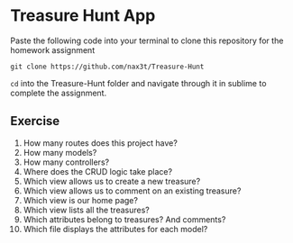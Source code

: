 # Treasure Hunt App

Paste the following code into your terminal to clone this repository for the homework assignment

```
git clone https://github.com/nax3t/Treasure-Hunt
```

```cd``` into the Treasure-Hunt folder and navigate through it in sublime to complete the assignment.

## Exercise

1. How many routes does this project have?
2. How many models?
3. How many controllers?
4. Where does the CRUD logic take place?
5. Which view allows us to create a new treasure?
6. Which view allows us to comment on an existing treasure?
7. Which view is our home page?
8. Which view lists all the treasures?
9. Which attributes belong to treasures? And comments?
10. Which file displays the attributes for each model?

